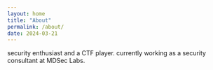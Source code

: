 ```yaml
---
layout: home
title: "About"
permalink: /about/
date: 2024-03-21
---
```

security enthusiast and a CTF player. currently working as a security consultant at MDSec Labs.
